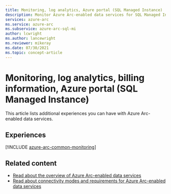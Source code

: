 ```yaml
---
title: Monitoring, log analytics, Azure portal (SQL Managed Instance)
description: Monitor Azure Arc-enabled data services for SQL Managed Instance.
services: azure-arc
ms.service: azure-arc
ms.subservice: azure-arc-sql-mi
author: lcwright
ms.author: lancewright
ms.reviewer: mikeray
ms.date: 07/30/2021
ms.topic: concept-article
---
```


# Monitoring, log analytics, billing information, Azure portal (SQL Managed Instance)

This article lists additional experiences you can have with Azure Arc-enabled data services.


## Experiences

[!INCLUDE [azure-arc-common-monitoring](./includes/azure-arc-common-monitoring.md)]

## Related content
- [Read about the overview of Azure Arc-enabled data services](overview.md)
- [Read about connectivity modes and requirements for Azure Arc-enabled data services](connectivity.md)
